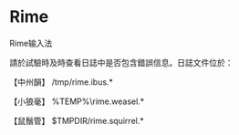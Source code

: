 # Rime
Rime输入法

請於試驗時及時查看日誌中是否包含錯誤信息。日誌文件位於：

【中州韻】 /tmp/rime.ibus.*

【小狼毫】 %TEMP%\rime.weasel.*

【鼠鬚管】 $TMPDIR/rime.squirrel.*
